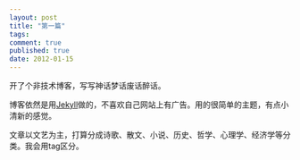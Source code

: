 ```yaml
---
layout: post
title: "第一篇"
tags:
comment: true
published: true
date: 2012-01-15
---
```


开了个非技术博客，写写神话梦话废话醉话。

博客依然是用[Jekyll](https://github.com/mojombo/jekyll)做的，不喜欢自己网站上有广告。用的很简单的主题，有点小清新的感觉。

文章以文艺为主，打算分成诗歌、散文、小说、历史、哲学、心理学、经济学等分类。我会用tag区分。
